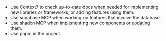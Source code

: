 - Use Context7 to check up-to-date docs when needed for implementing new libraries or frameworks, or adding features using them.
- Use supabase MCP when working on features that involve the database.
- Use shadcn MCP when implementing new components or updating them.
- Use pnpm in the project.